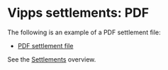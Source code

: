 <!-- START_METADATA
---
title: PDF
sidebar_position: 40
---
END_METADATA -->

# Vipps settlements: PDF

The following is an example of a PDF settlement file:

* [PDF settlement file](./Vipps-oppgj%C3%B8rsrapport-16655-2018-09-23.pdf)

<!-- START_COMMENT -->

See the [Settlements](..) overview.

<!-- END_COMMENT -->
